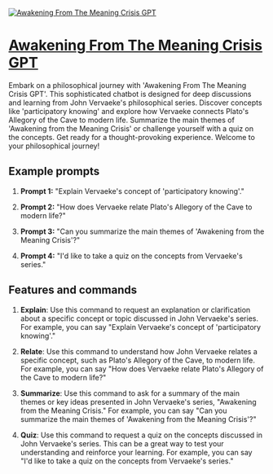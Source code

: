 [![Awakening From The Meaning Crisis GPT](https://files.oaiusercontent.com/file-d3YbbhCOP8jNdkCKA8bjpMTM?se=2123-10-17T14%3A10%3A51Z&sp=r&sv=2021-08-06&sr=b&rscc=max-age%3D31536000%2C%20immutable&rscd=attachment%3B%20filename%3D23f7c115-dbc2-4139-982a-bc77a8cc0225.png&sig=xnLPT4I87wqtwZbSvqcat%2BEVEPcaqVPRbKTWf67k8GI%3D)](https://chat.openai.com/g/g-5xg0t3u1E-awakening-from-the-meaning-crisis-gpt)

# [Awakening From The Meaning Crisis GPT](https://chat.openai.com/g/g-5xg0t3u1E-awakening-from-the-meaning-crisis-gpt)

Embark on a philosophical journey with 'Awakening From The Meaning Crisis GPT'. This sophisticated chatbot is designed for deep discussions and learning from John Vervaeke's philosophical series. Discover concepts like 'participatory knowing' and explore how Vervaeke connects Plato's Allegory of the Cave to modern life. Summarize the main themes of 'Awakening from the Meaning Crisis' or challenge yourself with a quiz on the concepts. Get ready for a thought-provoking experience. Welcome to your philosophical journey!

## Example prompts

1. **Prompt 1:** "Explain Vervaeke's concept of 'participatory knowing'."

2. **Prompt 2:** "How does Vervaeke relate Plato's Allegory of the Cave to modern life?"

3. **Prompt 3:** "Can you summarize the main themes of 'Awakening from the Meaning Crisis'?"

4. **Prompt 4:** "I'd like to take a quiz on the concepts from Vervaeke's series."

## Features and commands

1. **Explain**: Use this command to request an explanation or clarification about a specific concept or topic discussed in John Vervaeke's series. For example, you can say "Explain Vervaeke's concept of 'participatory knowing'."

2. **Relate**: Use this command to understand how John Vervaeke relates a specific concept, such as Plato's Allegory of the Cave, to modern life. For example, you can say "How does Vervaeke relate Plato's Allegory of the Cave to modern life?"

3. **Summarize**: Use this command to ask for a summary of the main themes or key ideas presented in John Vervaeke's series, "Awakening from the Meaning Crisis." For example, you can say "Can you summarize the main themes of 'Awakening from the Meaning Crisis'?"

4. **Quiz**: Use this command to request a quiz on the concepts discussed in John Vervaeke's series. This can be a great way to test your understanding and reinforce your learning. For example, you can say "I'd like to take a quiz on the concepts from Vervaeke's series."